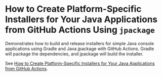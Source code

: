 # How to Create Platform-Specific Installers for Your Java Applications from GitHub Actions Using `jpackage`

Demonstrates how to build and release installers for simple Java console applications using Gradle and Java jpackage with GitHub Actions. Gradle will package the dependencies, and jpackage will build the installer.

See [How to Create Platform-Specific Installers for Your Java Applications from GitHub Actions](https://dev.to/sualeh/how-to-create-platform-specific-installers-for-your-java-applications-from-github-actions-2c15).
